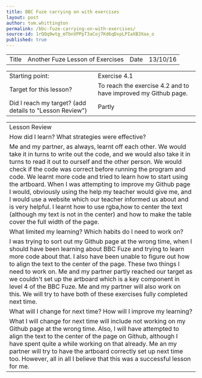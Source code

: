```yaml
---
title: BBC Fuze carrying on with exercises
layout: post
author: tom.whittington
permalink: /bbc-fuze-carrying-on-with-exercises/
source-id: 1rQQq9wtg_mTbnVPPpT3aCoj7Kd6qDxpLPIaXB3Xaa_o
published: true
---
```

<table>
  <tr>
    <td>Title</td>
    <td>Another Fuze Lesson of Exercises</td>
    <td>Date</td>
    <td>13/10/16</td>
  </tr>
</table>


<table>
  <tr>
    <td>Starting point:</td>
    <td>Exercise 4.1 </td>
  </tr>
  <tr>
    <td>Target for this lesson?</td>
    <td>To reach the exercise 4.2 and to have improved my Github page.</td>
  </tr>
  <tr>
    <td>Did I reach my target? 
(add details to "Lesson Review")</td>
    <td>Partly</td>
  </tr>
</table>


<table>
  <tr>
    <td>Lesson Review</td>
  </tr>
  <tr>
    <td>How did I learn? What strategies were effective? </td>
  </tr>
  <tr>
    <td>Me and my partner, as always, learnt off each other. We would take it in turns to write out the code, and we would also take it in turns to read it out to ourself and the other person. We would check if the code was correct before running the program and code. We learnt more code and tried to learn how to start using the artboard. When I was attempting to improve my Github page I would, obviously using the help my teacher would give me, and I would use a website which our teacher informed us about and is very helpful. I learnt how to use rgba,how to center the text (although my text is not in the center) and how to make the table cover the full width of the page. </td>
  </tr>
  <tr>
    <td>What limited my learning? Which habits do I need to work on? </td>
  </tr>
  <tr>
    <td>I was trying to sort out my Github page at the wrong time, when I should have been learning about BBC Fuze and trying to learn more code about that. I also have been unable to figure out how to align the text to the center of the page. These two things I need to work on. Me and my partner partly reached our target as we couldn't set up the artboard which is a key component in level 4 of the BBC Fuze. Me and my partner will also work on this. We will try to have both of these exercises fully completed next time. </td>
  </tr>
  <tr>
    <td>What will I change for next time? How will I improve my learning?</td>
  </tr>
  <tr>
    <td>What I will change for next time will include not working on my Github page at the wrong time. Also, I will have attempted to align the text to the center of the page on Github, although I have spent quite a while working on that already. Me an my partner will try to have the artboard correctly set up next time too. However,  all in all I believe that this was a successful lesson for me. </td>
  </tr>
</table>



